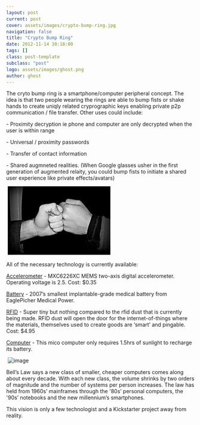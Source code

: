 ```yaml
---
layout: post
current: post
cover: assets/images/crypto-bump-ring.jpg
navigation: false
title: "Crypto Bump Ring"
date: 2012-11-14 10:18:00
tags: []
class: post-template
subclass: "post"
logo: assets/images/ghost.png
author: ghost
---
```


The cryto bump ring is a smartphone/computer peripheral concept. The idea is that two people wearing the rings are able to bump fists or shake hands to create uniqly related cryprographic keys enabling private p2p communication / file transfer. Other uses could include:

\- Proximity decryption ie phone and computer are only decrypted when the user is within range

\- Universal / proximity passwords

\- Transfer of contact information

\- Shared augmneted realities. (When Google glasses usher in the first generation of augmented relaity, you could bump fists to initiate a shared user experience like private effects/avatars)

​ ![image](/assets/images/2021-2.jpg)

All of the necessary technology is currently available:

[Accelerometer](https://href.li/?http://bit.ly/PVbfH2) - MXC6226XC MEMS two-axis digital accelerometer. Operating voltage is 2.5. Cost: $0.35

[Battery](https://href.li/?http://bit.ly/ZMzVDy) - 2007’s smallest implantable-grade medical battery from EaglePicher Medical Power.

[RFID](https://href.li/?http://bit.ly/ZMAhKt) - Super tiny but nothing compared to the rfid dust that is currently being made. RFID dust will open the door for the internet-of-things where the materials, themselves used to create goods are ‘smart’ and pingable. Cost: $4.95

[Computer](https://href.li/?http://bit.ly/PVbDFD) - This mico computer only requires 1.5hrs of sunlight to recharge its battery.

​ ![image](/assets/images/2021-3.png)

Bell’s Law says a new class of smaller, cheaper computers comes along about every decade. With each new class, the volume shrinks by two orders of magnitude and the number of systems per person increases. The law has held from 1960s’ mainframes through the '80s’ personal computers, the '90s’ notebooks and the new millennium’s smartphones.

This vision is only a few technologist and a Kickstarter project away from reality.
